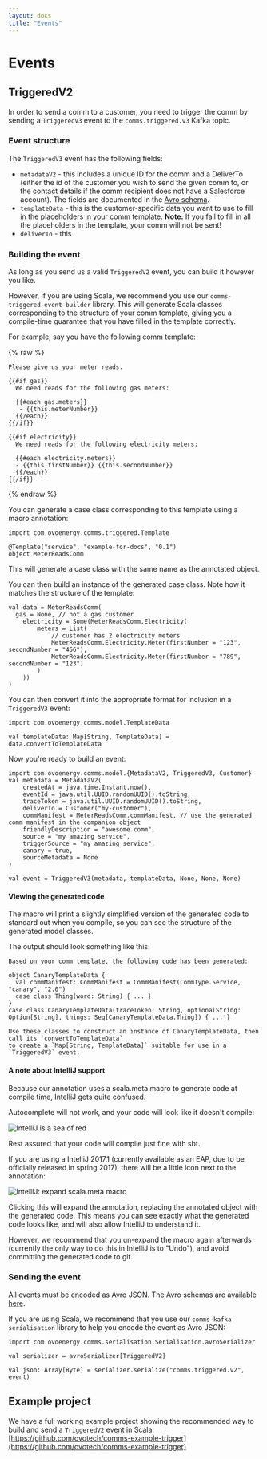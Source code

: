 ```yaml
---
layout: docs
title: "Events"
---
```


# Events

## TriggeredV2

In order to send a comm to a customer, you need to trigger the comm by sending a `TriggeredV3` event to the `comms.triggered.v3` Kafka topic.

### Event structure

The `TriggeredV3` event has the following fields: 

* `metadataV2` - this includes a unique ID for the comm and a DeliverTo (either the id of the customer you wish to send the given comm to, or the contact details if the comm recipient does not have a Salesforce account). The fields are documented in the [Avro schema](https://github.com/ovotech/comms-kafka-messages/tree/master/schemas).
* `templateData` - this is the customer-specific data you want to use to fill in the placeholders in your comm template. **Note:** If you fail to fill in all the placeholders in the template, your comm will not be sent!
* `deliverTo` - this 

### Building the event

As long as you send us a valid `TriggeredV2` event, you can build it however you like.

However, if you are using Scala, we recommend you use our `comms-triggered-event-builder` library. This will generate Scala classes corresponding to the structure of your comm template, giving you a compile-time guarantee that you have filled in the template correctly.

For example, say you have the following comm template:

{% raw %}
```
Please give us your meter reads.

{{#if gas}}
  We need reads for the following gas meters:

  {{#each gas.meters}}
   - {{this.meterNumber}}  
  {{/each}}
{{/if}}

{{#if electricity}}
  We need reads for the following electricity meters:

  {{#each electricity.meters}}
  - {{this.firstNumber}} {{this.secondNumber}}  
  {{/each}}
{{/if}}
```
{% endraw %}

You can generate a case class corresponding to this template using a macro annotation:

```tut:silent
import com.ovoenergy.comms.triggered.Template

@Template("service", "example-for-docs", "0.1")
object MeterReadsComm
```

This will generate a case class with the same name as the annotated object.

You can then build an instance of the generated case class. Note how it matches the structure of the template:

```tut:silent
val data = MeterReadsComm(
  gas = None, // not a gas customer
	electricity = Some(MeterReadsComm.Electricity(
		meters = List(
			// customer has 2 electricity meters
			MeterReadsComm.Electricity.Meter(firstNumber = "123", secondNumber = "456"),
			MeterReadsComm.Electricity.Meter(firstNumber = "789", secondNumber = "123")
		)
	))
)
```

You can then convert it into the appropriate format for inclusion in a `TriggeredV3` event:

```tut:silent
import com.ovoenergy.comms.model.TemplateData

val templateData: Map[String, TemplateData] = data.convertToTemplateData
```

Now you're ready to build an event:

```tut:silent
import com.ovoenergy.comms.model.{MetadataV2, TriggeredV3, Customer}
val metadata = MetadataV2(
	createdAt = java.time.Instant.now(),
	eventId = java.util.UUID.randomUUID().toString,
	traceToken = java.util.UUID.randomUUID().toString,
	deliverTo = Customer("my-customer"), 
	commManifest = MeterReadsComm.commManifest, // use the generated comm manifest in the companion object
	friendlyDescription = "awesome comm",
	source = "my amazing service",
	triggerSource = "my amazing service",
	canary = true,
	sourceMetadata = None
)

val event = TriggeredV3(metadata, templateData, None, None, None)
```

#### Viewing the generated code

The macro will print a slightly simplified version of the generated code to standard out when you compile, so you can see the structure of the generated model classes.

The output should look something like this:

```
Based on your comm template, the following code has been generated:

object CanaryTemplateData {
  val commManifest: CommManifest = CommManifest(CommType.Service, "canary", "2.0")
  case class Thing(word: String) { ... }
}
case class CanaryTemplateData(traceToken: String, optionalString: Option[String], things: Seq[CanaryTemplateData.Thing]) { ... }

Use these classes to construct an instance of CanaryTemplateData, then call its `convertToTemplateData`
to create a `Map[String, TemplateData]` suitable for use in a `TriggeredV3` event.
```

#### A note about IntelliJ support

Because our annotation uses a scala.meta macro to generate code at compile time, IntelliJ gets quite confused.

Autocomplete will not work, and your code will look like it doesn't compile:

![IntelliJ is a sea of red](../img/intellij-sea-of-red.png)

Rest assured that your code will compile just fine with sbt.

If you are using a IntelliJ 2017.1 (currently available as an EAP, due to be officially released in spring 2017), there will be a little icon next to the annotation:

![IntelliJ: expand scala.meta macro](../img/intellij-expand-macro.png)

Clicking this will expand the annotation, replacing the annotated object with the generated code. This means you can see exactly what the generated code looks like, and will also allow IntelliJ to understand it.

However, we recommend that you un-expand the macro again afterwards (currently the only way to do this in IntelliJ is to "Undo"), and avoid committing the generated code to git.

### Sending the event

All events must be encoded as Avro JSON. The Avro schemas are available [here](https://github.com/ovotech/comms-kafka-messages/tree/master/schemas).

If you are using Scala, we recommend that you use our `comms-kafka-serialisation` library to help you encode the event as Avro JSON:

```tut:silent
import com.ovoenergy.comms.serialisation.Serialisation.avroSerializer

val serializer = avroSerializer[TriggeredV2]

val json: Array[Byte] = serializer.serialize("comms.triggered.v2", event)
```

## Example project

We have a full working example project showing the recommended way to build and send a `TriggeredV2` event in Scala: [https://github.com/ovotech/comms-example-trigger](https://github.com/ovotech/comms-example-trigger)
